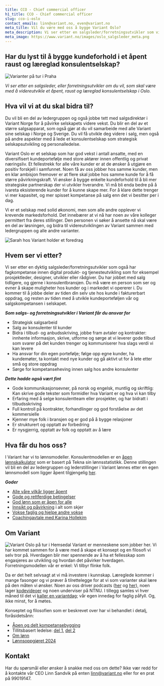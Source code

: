 ```yaml
---
title: CCO - Chief commercial officer
h1_title: CCO - Chief commercial officer
slug: cco-i-oslo
contact_emails: linn@variant.no, even@variant.no
meta_title: Vil du være med oss å bygge Variant Oslo?
meta_description: Vi ser etter en salgsleder/forretningsutvikler som vil være med å videreutvikle et åpent, raust og læreglad konsulentselskap i Oslo!
meta_image: https://www.variant.no/images/oslo_salgsleder_meta.png
---
```


## Har du lyst til å bygge kundeforhold i et åpent raust og læreglad konsulentselskap?

![Varianter på tur i Praha](/images/oslo-praha-blob.png)

_Vi ser etter en salgsleder, eller forretningsutvikler om du vil, som skal være med å videreutvikle et åpent, raust og læreglad konsulentselskap i Oslo._

## Hva vil vi at du skal bidra til?

Du vil bli en del av ledergruppen og også jobbe tett med salgsdirektør i Variant Norge for å påvirke selskapets videre vekst. Du blir en del av et større salgsapparat, som også gjør at du vil samarbeide med alle Variant sine selskap i Norge og Sverige. Du vil få utvikle deg videre i salg, men også på andre aspekter med å lede et konsulentselskap som strategisk selskapsutvikling og personalledelse.

Variant Oslo er et selskap som har god vekst i antall ansatte, med en diversifisert kundeportefølje med store aktører innen offentlig og privat næringsliv. Et fellestrekk for alle våre kunder er at de ønsker å utgjøre en positiv forskjell i samfunnet. Noen få av oss jobber hos samme kunder, men en klar ambisjon fremover er at flere skal jobbe hos samme kunde for å få større påvirkningskraft. Vi ønsker å bygge enkelte kundeforhold til å bli mer strategiske partnerskap der vi utvikler hverandre. Vi må bli enda bedre på å ivareta eksisterende kunder for å kunne skape mer. For å klare dette trenger vi mer kapasitet, og mer spisset kompetanse på salg enn det vi besitter per i dag.

Vi er et selskap med solid økonomi, men som alle andre opplever vi krevende markedsforhold. Det innebærer at vi nå har noen av våre kolleger permittert fra deres stillinger. Den personen vi søker å ansette nå skal være en del av løsningen, og bidra til videreutviklingen av Variant sammen med ledergruppen og alle andre varianter.

<div class="right"><img alt="Sarah hos Variant holder et foredrag" src="/images/utvikler-sarah.png"/></div>

## Hvem ser vi etter?

Vi ser etter en dyktig salgsleder/forretningsutvikler som også har fagkompetanse innen digital produkt- og tjenesteutvikling som for eksempel prosjektleder, designer, utvikler eller rådgiver. Du har jobbet med salg tidligere, og gjerne i konsulentbransjen. Du må være en person som ser og evner å skape muligheter hos kunder og i markedet vi opererer i. Du kommer til å jobbe deler av tiden din selv ute hos kunde i fakturerbart oppdrag, og resten av tiden med å utvikle kundeporteføljen vår og salgskompetansen i selskapet.

**_Som salgs- og forretningsutvikler i Variant får du ansvar for_**

- Strategisk salgsarbeid
- Salg av konsulenter til kunder
- Bidra i tilbud- og anbudsskriving, jobbe fram avtaler og kontrakter: innhente informasjon, skrive, utforme og sørge at vi leverer gode tilbud som svarer på det kunden trenger og kommuniserer hva slags verdi vi kan levere
- Ha ansvar for din egen portefølje; følge opp egne kunder, ha kundemøter, ta kontakt med nye kunder og gå aktivt ut for å lete etter små og store oppdrag
- Sørge for kompetanseheving innen salg hos andre konsulenter

**_Dette hadde også vært fint_**

- Gode kommunikasjonsevner, på norsk og engelsk, muntlig og skriftlig: Kan skrive gode tekster som formidler hva Variant er og hva vi kan tilby
- Erfaring med å selge konsulentteam eller prosjekter, og har bidratt i tilbudsskriving
- Full kontroll på kontrakter, forhandlinger og god forståelse av det kommersielle
- Kjenner mye folk i bransjen og er god på å bygge relasjoner
- Er strukturert og opptatt av forbedring
- Er nysgjerrig, opptatt av folk og opptatt av å lære

## Hva får du hos oss?

I Variant har vi to lønnsmodeller. Konsulentmodellen er en [åpen lønnskalkulator](https://www.variant.no/kalkulator) som er basert på Tekna sin lønnsstatistikk. Denne stillingen vil bli en del av ledergruppen og lederstillinger i Variant lønnes etter en egen lønnsmodell som ligger åpent tilgjengelig [her](https://handbook.variant.no/#Ledere).

**_Goder_**

- [Alle våre vilkår ligger åpent](https://handbook.variant.no)
- [Gode og rettferdige betingelser](https://handbook.variant.no/#Selve-livet)
- [God lønn som er åpen for alle](https://www.variant.no/kalkulator)
- [Innsikt og påvirkning](https://blog.variant.no/bli-en-bedre-variant-7e1926bdcfba#e27f) i alt som skjer
- [Vokse faglig og hjelpe andre vokse](https://blog.variant.no/aapen-og-delt-kompetansebygging-c229771eee93)
- [Coachingavtale med Karina Hollekim](https://handbook.variant.no/avdelinger/oslo#Coaching-med-Karina-Hollekim)

## Om Variant

![Variant Oslo på tur i Hemsedal](/images/oslo-hemsedal-blob.png)
Variant er menneskene som jobber her. Vi har kommet sammen for å være med å skape et konsept og en filosofi vi selv tror på. Hverdagen blir mer spennende av å ha et fellesskap som engasjeres av utvikling og hvordan det påvirker hverdagen. Forretningsmodellen vår er enkel: Vi tilbyr flinke folk.

Da er det helt selvsagt at vi må investere i kunnskap. Læreglede kommer i mange fasonger og vi prøver å tilrettelegge for at vi som varianter skal lære på den måten vi ønsker. Noen av oss driver podcasts ([her](http://bartjs.io/tag/podcast-episode/) og [her](https://kortslutning.fun/)), noen lager [kodevideoer](https://youtube.com/kodesnutt) og noen underviser på NTNU. I tillegg samles vi hver måned til det vi [kaller en variantdag](https://blog.variant.no/tagged/variantdag); vår egen innedag for faglig påfyll. Og, ikke minst, for å møtes.

Konseptet og filosofien som er beskrevet over har vi behandlet i detalj, foråsidetsånn:

- [Åpen og delt kompetansebygging](https://blog.variant.no/aapen-og-delt-kompetansebygging-c229771eee93)
- Tillitsbasert ledelse: [del 1](https://blog.variant.no/tillitsbasert-ledelse-del-1-hva-og-hvorfor-86f6aa485cf9), [del 2](https://blog.variant.no/tillitsbasert-ledelse-del-2-sette-retning-449452fcc6a6)
- [Om lønn](https://blog.variant.no/bonusutbetaling-og-l%C3%B8nnsjusteringer-c6d340f0a6d)
- [Lønnsoppgjøret 2024](https://blog.variant.no/l%C3%B8nnsoppgj%C3%B8ret-2024-6afd7c92abfd)

## Kontakt

Har du spørsmål eller ønsker å snakke med oss om dette? Ikke vær redd for å kontakte vår CEO Linn Sandvik på enten linn@variant.no eller for en prat på 99019147.
